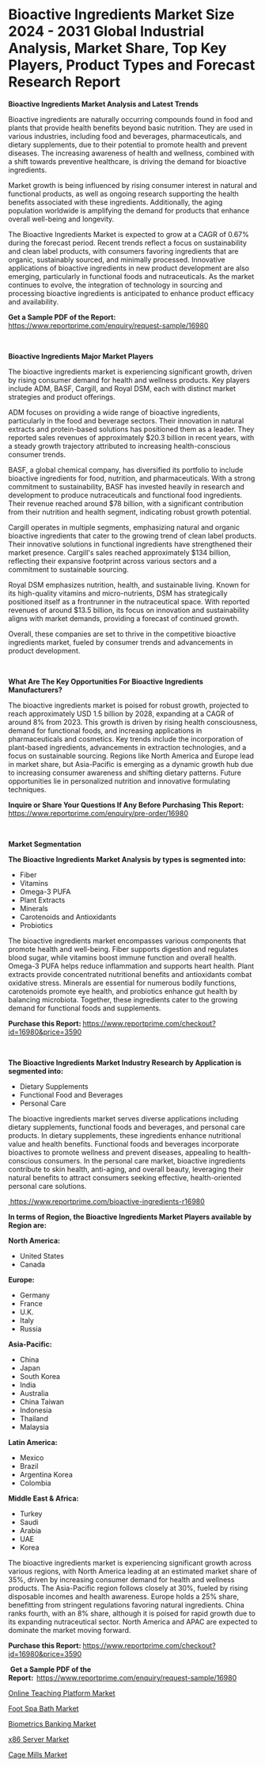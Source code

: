 <p><h1>Bioactive Ingredients Market Size 2024 - 2031 Global Industrial Analysis, Market Share, Top Key Players, Product Types and Forecast Research Report</h1></p><p><strong>Bioactive Ingredients Market Analysis and Latest Trends</strong></p>
<p><p>Bioactive ingredients are naturally occurring compounds found in food and plants that provide health benefits beyond basic nutrition. They are used in various industries, including food and beverages, pharmaceuticals, and dietary supplements, due to their potential to promote health and prevent diseases. The increasing awareness of health and wellness, combined with a shift towards preventive healthcare, is driving the demand for bioactive ingredients.</p><p>Market growth is being influenced by rising consumer interest in natural and functional products, as well as ongoing research supporting the health benefits associated with these ingredients. Additionally, the aging population worldwide is amplifying the demand for products that enhance overall well-being and longevity. </p><p>The Bioactive Ingredients Market is expected to grow at a CAGR of 0.67% during the forecast period. Recent trends reflect a focus on sustainability and clean label products, with consumers favoring ingredients that are organic, sustainably sourced, and minimally processed. Innovative applications of bioactive ingredients in new product development are also emerging, particularly in functional foods and nutraceuticals. As the market continues to evolve, the integration of technology in sourcing and processing bioactive ingredients is anticipated to enhance product efficacy and availability.</p></p>
<p><strong>Get a Sample PDF of the Report:&nbsp;</strong> <a href="https://www.reportprime.com/enquiry/request-sample/16980?utm_campaign=1106&utm_medium=2&utm_source=Github&utm_content=ia&utm_term=24112024&utm_id=bioactive-ingredients">https://www.reportprime.com/enquiry/request-sample/16980</a></p>
<p>&nbsp;</p>
<p><strong>Bioactive Ingredients Major Market Players</strong></p>
<p><p>The bioactive ingredients market is experiencing significant growth, driven by rising consumer demand for health and wellness products. Key players include ADM, BASF, Cargill, and Royal DSM, each with distinct market strategies and product offerings.</p><p>ADM focuses on providing a wide range of bioactive ingredients, particularly in the food and beverage sectors. Their innovation in natural extracts and protein-based solutions has positioned them as a leader. They reported sales revenues of approximately $20.3 billion in recent years, with a steady growth trajectory attributed to increasing health-conscious consumer trends.</p><p>BASF, a global chemical company, has diversified its portfolio to include bioactive ingredients for food, nutrition, and pharmaceuticals. With a strong commitment to sustainability, BASF has invested heavily in research and development to produce nutraceuticals and functional food ingredients. Their revenue reached around $78 billion, with a significant contribution from their nutrition and health segment, indicating robust growth potential.</p><p>Cargill operates in multiple segments, emphasizing natural and organic bioactive ingredients that cater to the growing trend of clean label products. Their innovative solutions in functional ingredients have strengthened their market presence. Cargill's sales reached approximately $134 billion, reflecting their expansive footprint across various sectors and a commitment to sustainable sourcing.</p><p>Royal DSM emphasizes nutrition, health, and sustainable living. Known for its high-quality vitamins and micro-nutrients, DSM has strategically positioned itself as a frontrunner in the nutraceutical space. With reported revenues of around $13.5 billion, its focus on innovation and sustainability aligns with market demands, providing a forecast of continued growth.</p><p>Overall, these companies are set to thrive in the competitive bioactive ingredients market, fueled by consumer trends and advancements in product development.</p></p>
<p>&nbsp;</p>
<p><strong>What Are The Key Opportunities For Bioactive Ingredients Manufacturers?</strong></p>
<p><p>The bioactive ingredients market is poised for robust growth, projected to reach approximately USD 1.5 billion by 2028, expanding at a CAGR of around 8% from 2023. This growth is driven by rising health consciousness, demand for functional foods, and increasing applications in pharmaceuticals and cosmetics. Key trends include the incorporation of plant-based ingredients, advancements in extraction technologies, and a focus on sustainable sourcing. Regions like North America and Europe lead in market share, but Asia-Pacific is emerging as a dynamic growth hub due to increasing consumer awareness and shifting dietary patterns. Future opportunities lie in personalized nutrition and innovative formulating techniques.</p></p>
<p><strong>Inquire or Share Your Questions If Any Before Purchasing This Report:</strong> <a href="https://www.reportprime.com/enquiry/pre-order/16980?utm_campaign=1106&utm_medium=2&utm_source=Github&utm_content=ia&utm_term=24112024&utm_id=bioactive-ingredients">https://www.reportprime.com/enquiry/pre-order/16980</a></p>
<p>&nbsp;</p>
<p><strong>Market Segmentation</strong></p>
<p><strong>The Bioactive Ingredients Market Analysis by types is segmented into:</strong></p>
<p><ul><li>Fiber</li><li>Vitamins</li><li>Omega-3 PUFA</li><li>Plant Extracts</li><li>Minerals</li><li>Carotenoids and Antioxidants</li><li>Probiotics</li></ul></p>
<p><p>The bioactive ingredients market encompasses various components that promote health and well-being. Fiber supports digestion and regulates blood sugar, while vitamins boost immune function and overall health. Omega-3 PUFA helps reduce inflammation and supports heart health. Plant extracts provide concentrated nutritional benefits and antioxidants combat oxidative stress. Minerals are essential for numerous bodily functions, carotenoids promote eye health, and probiotics enhance gut health by balancing microbiota. Together, these ingredients cater to the growing demand for functional foods and supplements.</p></p>
<p><strong>Purchase this Report:&nbsp;</strong><a href="https://www.reportprime.com/checkout?id=16980&price=3590&utm_campaign=1106&utm_medium=2&utm_source=Github&utm_content=ia&utm_term=24112024&utm_id=bioactive-ingredients">https://www.reportprime.com/checkout?id=16980&price=3590</a></p>
<p>&nbsp;</p>
<p><strong>The Bioactive Ingredients Market Industry Research by Application is segmented into:</strong></p>
<p><ul><li>Dietary Supplements</li><li>Functional Food and Beverages</li><li>Personal Care</li></ul></p>
<p><p>The bioactive ingredients market serves diverse applications including dietary supplements, functional foods and beverages, and personal care products. In dietary supplements, these ingredients enhance nutritional value and health benefits. Functional foods and beverages incorporate bioactives to promote wellness and prevent diseases, appealing to health-conscious consumers. In the personal care market, bioactive ingredients contribute to skin health, anti-aging, and overall beauty, leveraging their natural benefits to attract consumers seeking effective, health-oriented personal care solutions.</p></p>
<p><a href="https://www.reportprime.com/bioactive-ingredients-r16980?utm_campaign=1106&utm_medium=2&utm_source=Github&utm_content=ia&utm_term=24112024&utm_id=bioactive-ingredients">&nbsp;https://www.reportprime.com/bioactive-ingredients-r16980</a></p>
<p><strong>In terms of Region, the Bioactive Ingredients Market Players available by Region are:</strong></p>
<p>
    <p> <strong> North America: </strong>
        <ul>
            <li>United States</li>
            <li>Canada</li>
        </ul>
        </p> 
    <p> <strong> Europe: </strong>
        <ul>
            <li>Germany</li>
            <li>France</li>
            <li>U.K.</li>
            <li>Italy</li>
            <li>Russia</li>
        </ul>
        </p> 
    <p> <strong> Asia-Pacific: </strong>
        <ul>
            <li>China</li>
            <li>Japan</li>
            <li>South Korea</li>
            <li>India</li>
            <li>Australia</li>
            <li>China Taiwan</li>
            <li>Indonesia</li>
            <li>Thailand</li>
            <li>Malaysia</li>
        </ul>
        </p> 
    <p> <strong> Latin America: </strong>
        <ul>
            <li>Mexico</li>
            <li>Brazil</li>
            <li>Argentina Korea</li>
            <li>Colombia</li>
        </ul>
        </p> 
    <p> <strong> Middle East & Africa: </strong>
        <ul>
            <li>Turkey</li>
            <li>Saudi</li>
            <li>Arabia</li>
            <li>UAE</li>
            <li>Korea</li>
        </ul>
    </p>
    </p>
<p><p>The bioactive ingredients market is experiencing significant growth across various regions, with North America leading at an estimated market share of 35%, driven by increasing consumer demand for health and wellness products. The Asia-Pacific region follows closely at 30%, fueled by rising disposable incomes and health awareness. Europe holds a 25% share, benefitting from stringent regulations favoring natural ingredients. China ranks fourth, with an 8% share, although it is poised for rapid growth due to its expanding nutraceutical sector. North America and APAC are expected to dominate the market moving forward.</p></p>
<p><strong>Purchase this Report: </strong><a href="https://www.reportprime.com/checkout?id=16980&price=3590&utm_campaign=1106&utm_medium=2&utm_source=Github&utm_content=ia&utm_term=24112024&utm_id=bioactive-ingredients">https://www.reportprime.com/checkout?id=16980&price=3590</a></p>
<p>&nbsp;<strong>Get a Sample PDF of the Report:&nbsp;&nbsp;</strong><a href="https://www.reportprime.com/enquiry/request-sample/16980?utm_campaign=1106&utm_medium=2&utm_source=Github&utm_content=ia&utm_term=24112024&utm_id=bioactive-ingredients">https://www.reportprime.com/enquiry/request-sample/16980</a></p>
<p><strong></strong></p>
<p><p><a href="https://issuu.com/reportprime-2/docs/online-teaching-platform-market-siz_f53ab49dad56f2?utm_campaign=1106&utm_medium=2&utm_source=Github&utm_content=ia&utm_term=24112024&utm_id=bioactive-ingredients">Online Teaching Platform Market</a></p><p><a href="https://www.linkedin.com/pulse/decoding-foot-spa-bath-market-signals-growth-algorithms-2024-2031-uqy0c?utm_campaign=1106&utm_medium=2&utm_source=Github&utm_content=ia&utm_term=24112024&utm_id=bioactive-ingredients">Foot Spa Bath Market</a></p><p><a href="https://www.linkedin.com/pulse/biometrics-banking-market-growth-overview-industry-trends-growing-ohcaf?utm_campaign=1106&utm_medium=2&utm_source=Github&utm_content=ia&utm_term=24112024&utm_id=bioactive-ingredients">Biometrics Banking Market</a></p><p><a href="https://issuu.com/reportprime-2/docs/x86-server-market-size-2030.pptx_fe94f86caabcb6?utm_campaign=1106&utm_medium=2&utm_source=Github&utm_content=ia&utm_term=24112024&utm_id=bioactive-ingredients">x86 Server Market</a></p><p><a href="https://www.linkedin.com/pulse/cage-mills-industry-sector-market-dynamics-future-scenarios-utkue?utm_campaign=1106&utm_medium=2&utm_source=Github&utm_content=ia&utm_term=24112024&utm_id=bioactive-ingredients">Cage Mills Market</a></p></p>